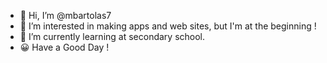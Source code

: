- 👋 Hi, I’m @mbartolas7 
- 👀 I’m interested in making apps and web sites, but I'm at the beginning ! 
- 🌱 I’m currently learning at secondary school. 
- 😀 Have a Good Day !